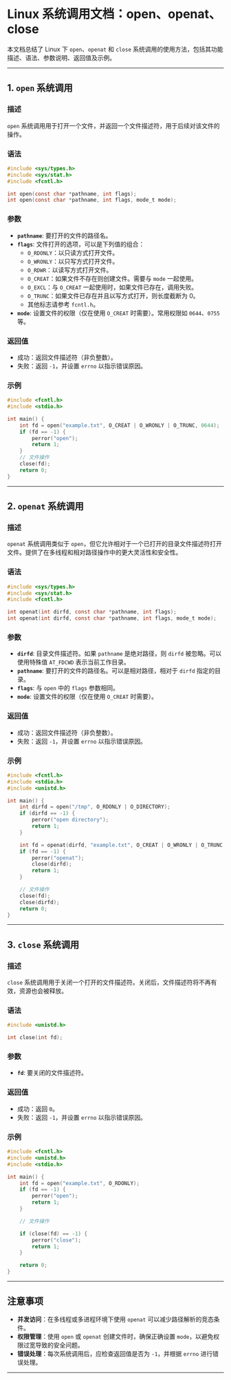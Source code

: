 # Linux 系统调用文档：open、openat、close

本文档总结了 Linux 下 `open`、`openat` 和 `close` 系统调用的使用方法，包括其功能描述、语法、参数说明、返回值及示例。

---

## 1. `open` 系统调用

### 描述
`open` 系统调用用于打开一个文件，并返回一个文件描述符，用于后续对该文件的操作。

### 语法
```c
#include <sys/types.h>
#include <sys/stat.h>
#include <fcntl.h>

int open(const char *pathname, int flags);
int open(const char *pathname, int flags, mode_t mode);
```

### 参数

- **`pathname`**: 要打开的文件的路径名。
- **`flags`**: 文件打开的选项，可以是下列值的组合：
  - `O_RDONLY`：以只读方式打开文件。
  - `O_WRONLY`：以只写方式打开文件。
  - `O_RDWR`：以读写方式打开文件。
  - `O_CREAT`：如果文件不存在则创建文件。需要与 `mode` 一起使用。
  - `O_EXCL`：与 `O_CREAT` 一起使用时，如果文件已存在，调用失败。
  - `O_TRUNC`：如果文件已存在并且以写方式打开，则长度截断为 0。
  - 其他标志请参考 `fcntl.h`。
- **`mode`**: 设置文件的权限（仅在使用 `O_CREAT` 时需要）。常用权限如 `0644`、`0755` 等。

### 返回值
- 成功：返回文件描述符（非负整数）。
- 失败：返回 `-1`，并设置 `errno` 以指示错误原因。

### 示例
```c
#include <fcntl.h>
#include <stdio.h>

int main() {
    int fd = open("example.txt", O_CREAT | O_WRONLY | O_TRUNC, 0644);
    if (fd == -1) {
        perror("open");
        return 1;
    }
    // 文件操作
    close(fd);
    return 0;
}
```

---

## 2. `openat` 系统调用

### 描述
`openat` 系统调用类似于 `open`，但它允许相对于一个已打开的目录文件描述符打开文件。提供了在多线程和相对路径操作中的更大灵活性和安全性。

### 语法
```c
#include <sys/types.h>
#include <sys/stat.h>
#include <fcntl.h>

int openat(int dirfd, const char *pathname, int flags);
int openat(int dirfd, const char *pathname, int flags, mode_t mode);
```

### 参数

- **`dirfd`**: 目录文件描述符。如果 `pathname` 是绝对路径，则 `dirfd` 被忽略。可以使用特殊值 `AT_FDCWD` 表示当前工作目录。
- **`pathname`**: 要打开的文件的路径名。可以是相对路径，相对于 `dirfd` 指定的目录。
- **`flags`**: 与 `open` 中的 `flags` 参数相同。
- **`mode`**: 设置文件的权限（仅在使用 `O_CREAT` 时需要）。

### 返回值
- 成功：返回文件描述符（非负整数）。
- 失败：返回 `-1`，并设置 `errno` 以指示错误原因。

### 示例
```c
#include <fcntl.h>
#include <stdio.h>
#include <unistd.h>

int main() {
    int dirfd = open("/tmp", O_RDONLY | O_DIRECTORY);
    if (dirfd == -1) {
        perror("open directory");
        return 1;
    }

    int fd = openat(dirfd, "example.txt", O_CREAT | O_WRONLY | O_TRUNC, 0644);
    if (fd == -1) {
        perror("openat");
        close(dirfd);
        return 1;
    }

    // 文件操作
    close(fd);
    close(dirfd);
    return 0;
}
```

---

## 3. `close` 系统调用

### 描述
`close` 系统调用用于关闭一个打开的文件描述符。关闭后，文件描述符将不再有效，资源也会被释放。

### 语法
```c
#include <unistd.h>

int close(int fd);
```

### 参数

- **`fd`**: 要关闭的文件描述符。

### 返回值
- 成功：返回 `0`。
- 失败：返回 `-1`，并设置 `errno` 以指示错误原因。

### 示例
```c
#include <fcntl.h>
#include <unistd.h>
#include <stdio.h>

int main() {
    int fd = open("example.txt", O_RDONLY);
    if (fd == -1) {
        perror("open");
        return 1;
    }

    // 文件操作

    if (close(fd) == -1) {
        perror("close");
        return 1;
    }

    return 0;
}
```

---

## 注意事项

- **并发访问**：在多线程或多进程环境下使用 `openat` 可以减少路径解析的竞态条件。
- **权限管理**：使用 `open` 或 `openat` 创建文件时，确保正确设置 `mode`，以避免权限过宽导致的安全问题。
- **错误处理**：每次系统调用后，应检查返回值是否为 `-1`，并根据 `errno` 进行错误处理。

---
